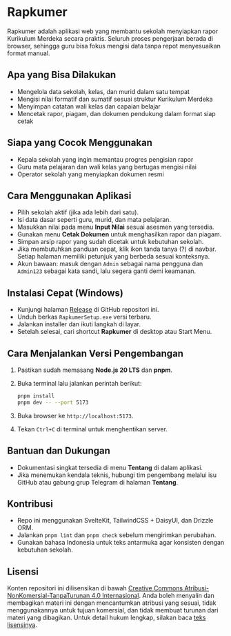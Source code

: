 # Rapkumer

Rapkumer adalah aplikasi web yang membantu sekolah menyiapkan rapor Kurikulum Merdeka secara praktis. Seluruh proses pengerjaan berada di browser, sehingga guru bisa fokus mengisi data tanpa repot menyesuaikan format manual.

## Apa yang Bisa Dilakukan

- Mengelola data sekolah, kelas, dan murid dalam satu tempat
- Mengisi nilai formatif dan sumatif sesuai struktur Kurikulum Merdeka
- Menyimpan catatan wali kelas dan capaian belajar
- Mencetak rapor, piagam, dan dokumen pendukung dalam format siap cetak

## Siapa yang Cocok Menggunakan

- Kepala sekolah yang ingin memantau progres pengisian rapor
- Guru mata pelajaran dan wali kelas yang bertugas mengisi nilai
- Operator sekolah yang menyiapkan dokumen resmi


## Cara Menggunakan Aplikasi

- Pilih sekolah aktif (jika ada lebih dari satu).
- Isi data dasar seperti guru, murid, dan mata pelajaran.
- Masukkan nilai pada menu **Input Nilai** sesuai asesmen yang tersedia.
- Gunakan menu **Cetak Dokumen** untuk menghasilkan rapor dan piagam.
- Simpan arsip rapor yang sudah dicetak untuk kebutuhan sekolah.
- Jika membutuhkan panduan cepat, klik ikon tanda tanya (?) di navbar. Setiap halaman memiliki petunjuk yang berbeda sesuai konteksnya.
- Akun bawaan: masuk dengan `Admin` sebagai nama pengguna dan `Admin123` sebagai kata sandi, lalu segera ganti demi keamanan.

## Instalasi Cepat (Windows)

- Kunjungi halaman [Release](https://github.com/sira313/raporkumer/releases) di GitHub repositori ini.
- Unduh berkas `RapkumerSetup.exe` versi terbaru.
- Jalankan installer dan ikuti langkah di layar.
- Setelah selesai, cari shortcut **Rapkumer** di desktop atau Start Menu.

## Cara Menjalankan Versi Pengembangan

1. Pastikan sudah memasang **Node.js 20 LTS** dan **pnpm**.
2. Buka terminal lalu jalankan perintah berikut:

   ```bash
   pnpm install
   pnpm dev -- --port 5173
   ```

3. Buka browser ke `http://localhost:5173`.
4. Tekan `Ctrl+C` di terminal untuk menghentikan server.

## Bantuan dan Dukungan

- Dokumentasi singkat tersedia di menu **Tentang** di dalam aplikasi.
- Jika menemukan kendala teknis, hubungi tim pengembang melalui isu GitHub atau gabung grup Telegram di halaman **Tentang**.

## Kontribusi

- Repo ini menggunakan SvelteKit, TailwindCSS + DaisyUI, dan Drizzle ORM.
- Jalankan `pnpm lint` dan `pnpm check` sebelum mengirimkan perubahan.
- Gunakan bahasa Indonesia untuk teks antarmuka agar konsisten dengan kebutuhan sekolah.

## Lisensi

Konten repositori ini dilisensikan di bawah [Creative Commons Atribusi-NonKomersial-TanpaTurunan 4.0 Internasional](https://creativecommons.org/licenses/by-nc-nd/4.0/deed.id). Anda boleh menyalin dan membagikan materi ini dengan mencantumkan atribusi yang sesuai, tidak menggunakannya untuk tujuan komersial, dan tidak membuat turunan dari materi yang dibagikan. Untuk detail hukum lengkap, silakan baca [teks lisensinya](https://creativecommons.org/licenses/by-nc-nd/4.0/legalcode.id).
